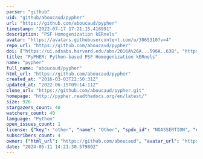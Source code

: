```yaml
---
parser: "github"
uid: "github/aboucaud/pypher"
url: "https://github.com/aboucaud/pypher"
timestamp: "2022-07-17 17:21:15.416991"
description: "PSF Homogenization kERnels"
avatar: "https://avatars.githubusercontent.com/u/3065310?v=4"
repo_url: "https://github.com/aboucaud/pypher"
doi: ["https://ui.adsabs.harvard.edu/abs/2016A%26A...596A..63B", "https://ui.adsabs.harvard.edu/abs/2016ascl.soft09022B/abstract"]
title: "PyPHER: Python-based PSF Homogenization kERnels"
name: "pypher"
full_name: "aboucaud/pypher"
html_url: "https://github.com/aboucaud/pypher"
created_at: "2016-03-03T22:50:31Z"
updated_at: "2022-06-15T09:14:11Z"
clone_url: "https://github.com/aboucaud/pypher.git"
homepage: "http://pypher.readthedocs.org/en/latest/"
size: 926
stargazers_count: 40
watchers_count: 40
language: "Python"
open_issues_count: 1
license: {"key": "other", "name": "Other", "spdx_id": "NOASSERTION", "url": null, "node_id": "MDc6TGljZW5zZTA="}
subscribers_count: 4
owner: {"html_url": "https://github.com/aboucaud", "avatar_url": "https://avatars.githubusercontent.com/u/3065310?v=4", "login": "aboucaud", "type": "User"}
date: "2024-05-11 14:21:30.579802"
---
```

